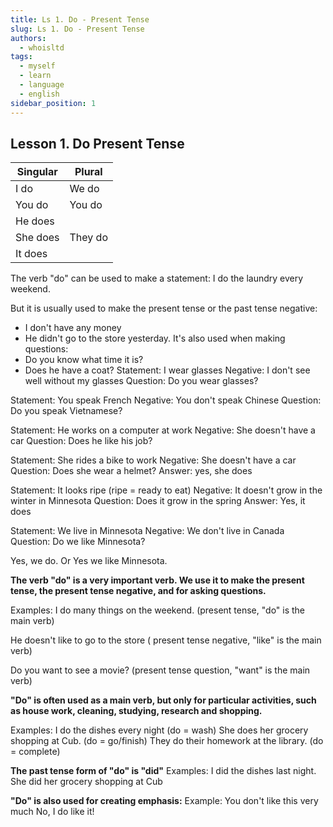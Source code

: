 ```yaml
---
title: Ls 1. Do - Present Tense
slug: Ls 1. Do - Present Tense
authors:
  - whoisltd
tags:
  - myself
  - learn
  - language
  - english
sidebar_position: 1
---
```

## Lesson 1. Do Present Tense

| Singular     | Plural      |
| ------------ | ----------- |
| I do     | We do   |
| You do   | You do  |
| He does  |             |
| She does | They do |
| It does  |             |

 The verb "do" can be used to make a statement:
 I do the laundry every weekend.

But it is usually used to make the present tense or the past tense negative:
- I don't have any money
- He didn't go to the store yesterday.
It's also used when making questions:
- Do you know what time it is?
- Does he have a coat?
Statement: I wear glasses
Negative: I don't see well without my glasses
Question: Do you wear glasses?

Statement: You speak French
Negative: You don't speak Chinese
Question: Do you speak Vietnamese?

Statement: He works on a computer at work
Negative: She doesn't have a car
Question: Does he like his job?

Statement: She rides a bike to work
Negative: She doesn't have a car
Question: Does she wear a helmet?
Answer: yes, she does

Statement: It looks ripe (ripe = ready to eat)
Negative: It doesn't grow in the winter in Minnesota
Question: Does it grow in the spring
Answer: Yes, it does

Statement: We live in Minnesota
Negative: We don't live in Canada
Question: Do we like Minnesota?

Yes, we do. Or
Yes we like Minnesota.

**The verb "do" is a very important verb. We use it to make the present tense, the present tense negative, and for asking questions.**

Examples:
I do many things on the weekend.
(present tense, "do" is the main verb)

He doesn't like to go to the store
( present tense negative, "like" is the main verb)

Do you want to see a movie? (present tense question, "want" is the main verb)

**"Do" is often used as a main verb, but only for particular activities, such as house work, cleaning, studying, research and shopping.**

Examples:
I do the dishes every night (do = wash)
She does her grocery shopping at Cub. (do = go/finish)
They do their homework at the library. (do = complete)

**The past tense form of "do" is "did"**
Examples:
I did the dishes last night.
She did her grocery shopping at Cub

**"Do" is also used for creating emphasis:**
Example:
You don't like this very much
No, I do like it!